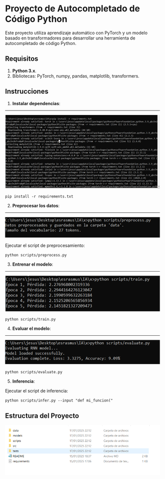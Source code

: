 
# Proyecto de Autocompletado de Código Python

Este proyecto utiliza aprendizaje automático con PyTorch y un modelo basado en transformadores para desarrollar una herramienta de autocompletado de código Python.

## Requisitos

1. **Python 3.x**.
2. Bibliotecas: PyTorch, numpy, pandas, matplotlib, transformers.

## Instrucciones

1. **Instalar dependencias**:
---
 ![Training Loss](image/Imagen1.png)


```
pip install -r requirements.txt
```

2. **Preprocesar los datos**:
---
![Training Loss](image/Imagen2.png)

Ejecutar el script de preprocesamiento:

```
python scripts/preprocess.py
```

3. **Entrenar el modelo**:
---
![Training Loss](image/Imagen3.png)
```
python scripts/train.py
```

4. **Evaluar el modelo**:
---
![Training Loss](image/Imagen4.png)
```
python scripts/evaluate.py
```

5. **Inferencia**:

Ejecutar el script de inferencia:

```
python scripts/infer.py --input "def mi_funcion("
```

## Estructura del Proyecto

![Training Loss](image/Imagen5.PNG)


